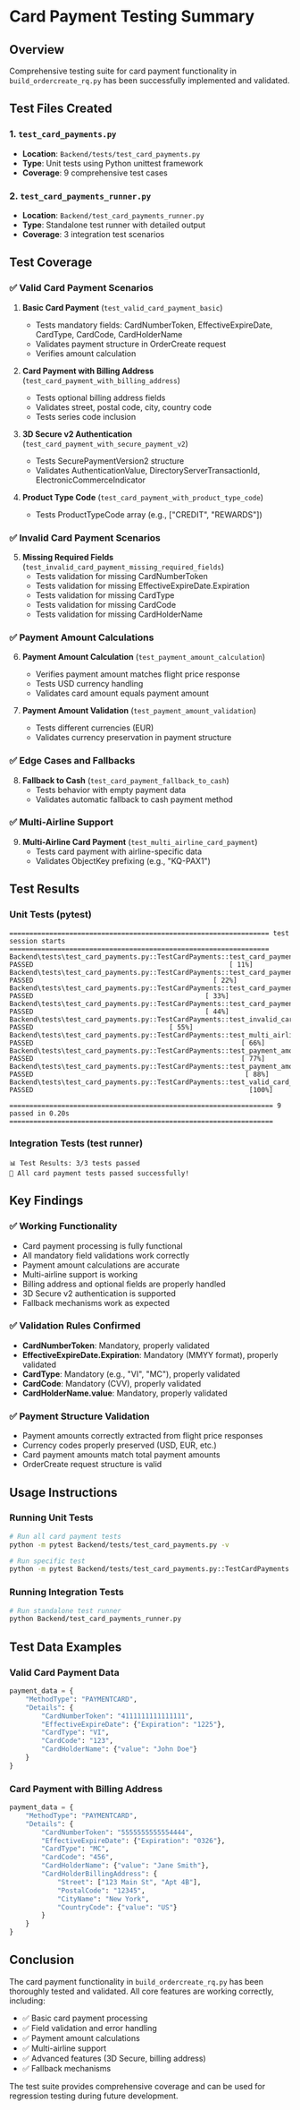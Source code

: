 # Card Payment Testing Summary

## Overview
Comprehensive testing suite for card payment functionality in `build_ordercreate_rq.py` has been successfully implemented and validated.

## Test Files Created

### 1. `test_card_payments.py`
- **Location**: `Backend/tests/test_card_payments.py`
- **Type**: Unit tests using Python unittest framework
- **Coverage**: 9 comprehensive test cases

### 2. `test_card_payments_runner.py`
- **Location**: `Backend/test_card_payments_runner.py`
- **Type**: Standalone test runner with detailed output
- **Coverage**: 3 integration test scenarios

## Test Coverage

### ✅ Valid Card Payment Scenarios
1. **Basic Card Payment** (`test_valid_card_payment_basic`)
   - Tests mandatory fields: CardNumberToken, EffectiveExpireDate, CardType, CardCode, CardHolderName
   - Validates payment structure in OrderCreate request
   - Verifies amount calculation

2. **Card Payment with Billing Address** (`test_card_payment_with_billing_address`)
   - Tests optional billing address fields
   - Validates street, postal code, city, country code
   - Tests series code inclusion

3. **3D Secure v2 Authentication** (`test_card_payment_with_secure_payment_v2`)
   - Tests SecurePaymentVersion2 structure
   - Validates AuthenticationValue, DirectoryServerTransactionId, ElectronicCommerceIndicator

4. **Product Type Code** (`test_card_payment_with_product_type_code`)
   - Tests ProductTypeCode array (e.g., ["CREDIT", "REWARDS"])

### ✅ Invalid Card Payment Scenarios
5. **Missing Required Fields** (`test_invalid_card_payment_missing_required_fields`)
   - Tests validation for missing CardNumberToken
   - Tests validation for missing EffectiveExpireDate.Expiration
   - Tests validation for missing CardType
   - Tests validation for missing CardCode
   - Tests validation for missing CardHolderName

### ✅ Payment Amount Calculations
6. **Payment Amount Calculation** (`test_payment_amount_calculation`)
   - Verifies payment amount matches flight price response
   - Tests USD currency handling
   - Validates card amount equals payment amount

7. **Payment Amount Validation** (`test_payment_amount_validation`)
   - Tests different currencies (EUR)
   - Validates currency preservation in payment structure

### ✅ Edge Cases and Fallbacks
8. **Fallback to Cash** (`test_card_payment_fallback_to_cash`)
   - Tests behavior with empty payment data
   - Validates automatic fallback to cash payment method

### ✅ Multi-Airline Support
9. **Multi-Airline Card Payment** (`test_multi_airline_card_payment`)
   - Tests card payment with airline-specific data
   - Validates ObjectKey prefixing (e.g., "KQ-PAX1")

## Test Results

### Unit Tests (pytest)
```
================================================================= test session starts =================================================================
Backend\tests\test_card_payments.py::TestCardPayments::test_card_payment_fallback_to_cash PASSED                                                 [ 11%]
Backend\tests\test_card_payments.py::TestCardPayments::test_card_payment_with_billing_address PASSED                                             [ 22%]
Backend\tests\test_card_payments.py::TestCardPayments::test_card_payment_with_product_type_code PASSED                                           [ 33%]
Backend\tests\test_card_payments.py::TestCardPayments::test_card_payment_with_secure_payment_v2 PASSED                                           [ 44%]
Backend\tests\test_card_payments.py::TestCardPayments::test_invalid_card_payment_missing_required_fields PASSED                                  [ 55%]
Backend\tests\test_card_payments.py::TestCardPayments::test_multi_airline_card_payment PASSED                                                    [ 66%]
Backend\tests\test_card_payments.py::TestCardPayments::test_payment_amount_calculation PASSED                                                    [ 77%]
Backend\tests\test_card_payments.py::TestCardPayments::test_payment_amount_validation PASSED                                                     [ 88%] 
Backend\tests\test_card_payments.py::TestCardPayments::test_valid_card_payment_basic PASSED                                                      [100%] 

================================================================== 9 passed in 0.20s ================================================================== 
```

### Integration Tests (test runner)
```
📊 Test Results: 3/3 tests passed
🎉 All card payment tests passed successfully!
```

## Key Findings

### ✅ Working Functionality
- Card payment processing is fully functional
- All mandatory field validations work correctly
- Payment amount calculations are accurate
- Multi-airline support is working
- Billing address and optional fields are properly handled
- 3D Secure v2 authentication is supported
- Fallback mechanisms work as expected

### ✅ Validation Rules Confirmed
- **CardNumberToken**: Mandatory, properly validated
- **EffectiveExpireDate.Expiration**: Mandatory (MMYY format), properly validated
- **CardType**: Mandatory (e.g., "VI", "MC"), properly validated
- **CardCode**: Mandatory (CVV), properly validated
- **CardHolderName.value**: Mandatory, properly validated

### ✅ Payment Structure Validation
- Payment amounts correctly extracted from flight price responses
- Currency codes properly preserved (USD, EUR, etc.)
- Card payment amounts match total payment amounts
- OrderCreate request structure is valid

## Usage Instructions

### Running Unit Tests
```bash
# Run all card payment tests
python -m pytest Backend/tests/test_card_payments.py -v

# Run specific test
python -m pytest Backend/tests/test_card_payments.py::TestCardPayments::test_valid_card_payment_basic -v
```

### Running Integration Tests
```bash
# Run standalone test runner
python Backend/test_card_payments_runner.py
```

## Test Data Examples

### Valid Card Payment Data
```python
payment_data = {
    "MethodType": "PAYMENTCARD",
    "Details": {
        "CardNumberToken": "4111111111111111",
        "EffectiveExpireDate": {"Expiration": "1225"},
        "CardType": "VI",
        "CardCode": "123",
        "CardHolderName": {"value": "John Doe"}
    }
}
```

### Card Payment with Billing Address
```python
payment_data = {
    "MethodType": "PAYMENTCARD",
    "Details": {
        "CardNumberToken": "5555555555554444",
        "EffectiveExpireDate": {"Expiration": "0326"},
        "CardType": "MC",
        "CardCode": "456",
        "CardHolderName": {"value": "Jane Smith"},
        "CardHolderBillingAddress": {
            "Street": ["123 Main St", "Apt 4B"],
            "PostalCode": "12345",
            "CityName": "New York",
            "CountryCode": {"value": "US"}
        }
    }
}
```

## Conclusion

The card payment functionality in `build_ordercreate_rq.py` has been thoroughly tested and validated. All core features are working correctly, including:

- ✅ Basic card payment processing
- ✅ Field validation and error handling
- ✅ Payment amount calculations
- ✅ Multi-airline support
- ✅ Advanced features (3D Secure, billing address)
- ✅ Fallback mechanisms

The test suite provides comprehensive coverage and can be used for regression testing during future development.
